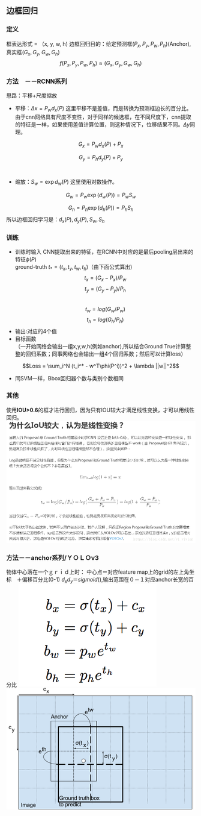 ## 边框回归
### 定义
框表达形式 = （x, y, w, h)
边框回归目的：给定预测框$(P_x, P_y, P_w, P_h)$(Anchor),真实框$(G_x, G_y, G_w, G_h)$  
$$f(P_x, P_y, P_w, P_h) \approx (G_x, G_y, G_w, G_h)$$
### 方法　－－RCNN系列
思路：平移+尺度缩放
- 平移：$\Delta x = P_wd_x(P)$  这里平移不是差值，而是转换为预测框边长的百分比。由于cnn网络具有尺度不变性，对于同样的候选框，在不同尺度下，cnn提取的特征是一样，如果使用差值计算位置，则这种情况下，位移结果不同。$\Delta y$同理。  

$$G_x = P_wd_x(P)+P_x$$  

$$G_y = P_hd_y(P)+P_y$$　　
   

- 缩放：$S_w = \exp{d_w(P)}$ 这里使用对数操作。 
    
$$G_w = P_w\exp (d_w(P))=P_wS_w$$  

$$G_h = P_h\exp (d_h(P))=P_hS_h$$
所以边框回归学习是：$d_x(P), d_y(P), S_w, S_h$  

### 训练
- 训练时输入
  CNN提取出来的特征，在RCNN中对应的是最后pooling层出来的特征$\phi(P)$  
  ground-truth $t_* = (t_x, t_y, t_w, t_h)$（由下面公式算出)  
  $$t_x = (G_x - P_x)/P_w$$ $$t_y = (G_y - P_y)/P_h$$  
  $$t_w = log(G_w/P_w)$$  $$t_h = log(G_h/P_h)$$
- 输出:对应的4个值
- 目标函数  
（一开始网络会输出一组x,y,w,h(例如anchor),所以结合Ground True计算整整的回归系数；同事网络也会输出一组4个回归系数；然后可以计算loss）

$$Loss = \sum_i^N (t_i^* - w^T\phi(P^i))^2 + \lambda ||w||^2$$  

- 同SVM一样，Bbox回归器个数与类别个数相同
### 其他
使用**IOU>0.6**的框才进行回归，因为只有IOU较大才满足线性变换，才可以用线性回归。
![alt](imgs/iou线性.png)   


### 方法－－anchor系列/ＹＯＬＯv3　
物体中心落在一个ｇｒｉｄ上时：
中心点＝对应feature map上的grid的左上角坐标　＋偏移百分比(0-1)
$d_xd_y＝sigmoid()$,输出范围在０－１对应anchor长宽的百分比
![alt](imgs/bbr.png)   
![alt](imgs/bbr2.png)  